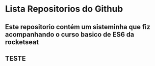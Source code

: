 # Lista Repositorios do Github

## Este repositorio contém um sisteminha que fiz acompanhando o curso basico de ES6 da rocketseat

## TESTE
